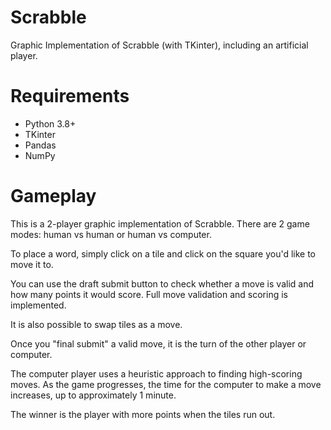 # Scrabble
Graphic Implementation of Scrabble (with TKinter), including an artificial player.

# Requirements
- Python 3.8+
- TKinter
- Pandas
- NumPy

# Gameplay
This is a 2-player graphic implementation of Scrabble.  There are 2 game modes: human vs human or human vs computer.

To place a word, simply click on a tile and click on the square you'd like to move it to.  

You can use the draft submit button to check whether a move is valid and how many points it would score.  Full move validation and scoring is implemented.  

It is also possible to swap tiles as a move.

Once you "final submit" a valid move, it is the turn of the other player or computer.

The computer player uses a heuristic approach to finding high-scoring moves.  As the game progresses, the time for the computer to make a move increases, up to approximately 1 minute.

The winner is the player with more points when the tiles run out.

